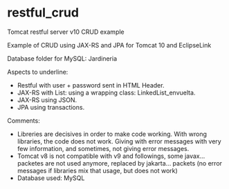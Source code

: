 # restful_crud
Tomcat restful server v10 CRUD example

Example of CRUD using JAX-RS and JPA for Tomcat 10 and EclipseLink

Database folder for MySQL: Jardineria

Aspects to underline:
- Restful with user + password sent in HTML Header.
- JAX-RS with List: using a wrapping class: LinkedList_envuelta.
- JAX-RS using JSON.
- JPA using transactions.

Comments:
- Libreries are decisives in order to make code working. With wrong libraries, the code does not work. Giving with error messages with very few information, and sometimes, not giving error messages.
- Tomcat v8 is not compatible with v9 and followings, some javax... packetes are not used anymore, replaced by jakarta... packets (no error messages if libraries mix that usage, but does not work)
- Database used: MySQL
